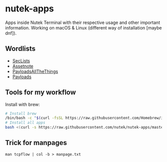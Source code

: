 # nutek-apps

Apps inside Nutek Terminal with their respective usage and other important
information. Working on macOS & Linux (different way of installation [maybe dnf]).

## Wordlists

* [SecLists](https://github.com/danielmiessler/SecLists)
* [Assetnote](https://wordlists.assetnote.io/)
* [PayloadsAllTheThings](https://github.com/swisskyrepo/PayloadsAllTheThings)
* [Payloads](https://github.com/sh377c0d3/Payloads)

## Tools for my workflow

Install with brew:
    
```bash
# Install brew
/bin/bash -c "$(curl -fsSL https://raw.githubusercontent.com/Homebrew/install/master/install.sh)"
# Install all apps
bash <(curl -s https://raw.githubusercontent.com/nutek/nutek-apps/master/brew_install_list.sh)
```

## Trick for manpages

```
man tcpflow | col -b > manpage.txt
```
